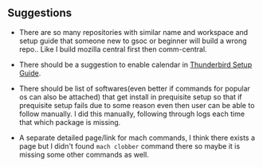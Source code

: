 ## Suggestions

* There are so many repositories with similar name and workspace and setup guide that someone new to gsoc or beginner will build a wrong repo.. Like I build mozilla central first then comm-central.

* There should be a suggestion to enable calendar in [Thunderbird Setup Guide](https://developer.mozilla.org/en-US/docs/Mozilla/Developer_guide/Build_Instructions/Simple_Thunderbird_build).

* There should be list of softwares(even better if commands for popular os can also be attached) that get install in prequisite setup so that if prequisite setup fails due to some reason even then user can be able to follow manually. I did this manually, following through logs each time that which package is missing.

* A separate detailed page/link for mach commands, I think there exists a page but I didn't found `mach clobber` command there so maybe it is missing some other commands as well. 